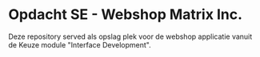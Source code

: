 # Opdacht SE - Webshop Matrix Inc.

Deze repository served als opslag plek voor de webshop applicatie vanuit de Keuze module "Interface Development".
